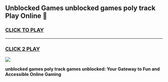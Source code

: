 
## Unblocked Games unblocked games poly track Play Online 👋
<h3>
<a href="https://news.freeplayer.one?title=unblocked_games_poly_track&ref=17F">CLICK TO PLAY</a></h3>
<hr>

<h3>
<a href="https://news.freeplayer.one?title=unblocked_games_poly_track&ref=17F">CLICK 2 PLAY</a>
  
</h3>

<a href="https://news.freeplayer.one?title=unblocked_games_poly_track&ref=17F/"><img src="https://clearcache.store/games.png"></a>


**unblocked games poly track games unblocked: Your Gateway to Fun and Accessible Online Gaming**
